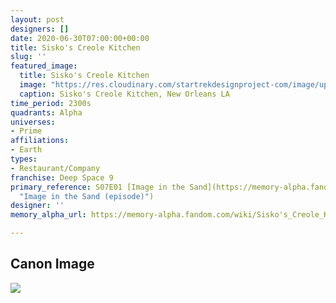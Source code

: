 ```yaml
---
layout: post
designers: []
date: 2020-06-30T07:00:00+00:00
title: Sisko's Creole Kitchen
slug: ''
featured_image:
  title: Sisko's Creole Kitchen
  image: "https://res.cloudinary.com/startrekdesignproject-com/image/upload/v1593562992/SiskosCreoleKitchen.png"
  caption: Sisko's Creole Kitchen, New Orleans LA
time_period: 2300s
quadrants: Alpha
universes:
- Prime
affiliations:
- Earth
types:
- Restaurant/Company
franchise: Deep Space 9
primary_reference: S07E01 [Image in the Sand](https://memory-alpha.fandom.com/wiki/Image_in_the_Sand_(episode)
  "Image in the Sand (episode)")
designer: ''
memory_alpha_url: https://memory-alpha.fandom.com/wiki/Sisko's_Creole_Kitchen

---
```

## Canon Image

![](https://res.cloudinary.com/startrekdesignproject-com/image/upload/v1593562992/Siskos_DS9-7x1.jpg)